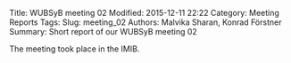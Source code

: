 Title: WUBSyB meeting 02
Modified: 2015-12-11 22:22
Category: Meeting Reports
Tags: 
Slug: meeting_02
Authors: Malvika Sharan, Konrad Förstner
Summary: Short report of our WUBSyB meeting 02

The meeting took place in the IMIB.
